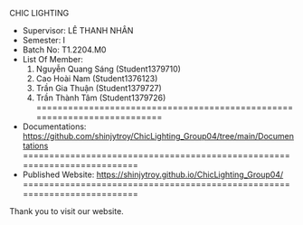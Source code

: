 CHIC LIGHTING
- Supervisor: LÊ THANH NHÂN
- Semester: I
- Batch No: T1.2204.M0
- List Of Member:
    1. Nguyễn Quang Sáng (Student1379710)
    2. Cao Hoài Nam (Student1376123)
    3. Trần Gia Thuận (Student1379727)
    4. Trần Thành Tâm (Student1379726)
=========================================================================
- Documentations: https://github.com/shinjytroy/ChicLighting_Group04/tree/main/Documentations
=========================================================================
- Published Website: https://shinjytroy.github.io/ChicLighting_Group04/
=========================================================================

Thank you to visit our website.
